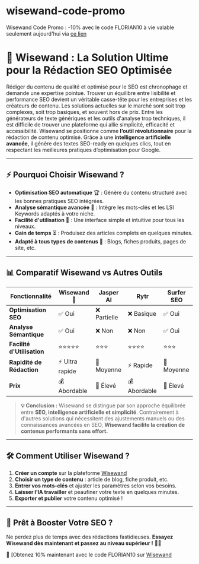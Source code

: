 # wisewand-code-promo
Wisewand Code Promo : -10% avec le code FLORIAN10 à vie valable seulement aujourd'hui via <a href="https://wisewand.ai/?fpr=florian14" rel="nofollow">ce lien</a>

# 🚀 Wisewand : La Solution Ultime pour la Rédaction SEO Optimisée

Rédiger du contenu de qualité et optimisé pour le SEO est chronophage et demande une expertise pointue. Trouver un équilibre entre lisibilité et performance SEO devient un véritable casse-tête pour les entreprises et les créateurs de contenu.
Les solutions actuelles sur le marché sont soit trop complexes, soit trop basiques, et souvent hors de prix. Entre les générateurs de texte génériques et les outils d'analyse trop techniques, il est difficile de trouver une plateforme qui allie simplicité, efficacité et accessibilité.
Wisewand se positionne comme **l’outil révolutionnaire** pour la rédaction de contenu optimisé. Grâce à une **intelligence artificielle avancée**, il génère des textes SEO-ready en quelques clics, tout en respectant les meilleures pratiques d’optimisation pour Google.

---

## ⚡ Pourquoi Choisir Wisewand ?
- **Optimisation SEO automatique** 🏆 : Génère du contenu structuré avec les bonnes pratiques SEO intégrées.
- **Analyse sémantique avancée** 🤖 : Intègre les mots-clés et les LSI Keywords adaptés à votre niche.
- **Facilité d'utilisation** 🎯 : Une interface simple et intuitive pour tous les niveaux.
- **Gain de temps** ⏳ : Produisez des articles complets en quelques minutes.
- **Adapté à tous types de contenus** 📄 : Blogs, fiches produits, pages de site, etc.

---

## 📊 Comparatif Wisewand vs Autres Outils

| Fonctionnalité      | Wisewand 🚀 | Jasper AI | Rytr | Surfer SEO |
|--------------------|------------|-----------|------|------------|
| **Optimisation SEO** | ✅ Oui  | ❌ Partielle | ❌ Basique | ✅ Oui |
| **Analyse Sémantique** | ✅ Oui  | ❌ Non | ❌ Non | ✅ Oui |
| **Facilité d'Utilisation** | ⭐⭐⭐⭐⭐ | ⭐⭐⭐ | ⭐⭐⭐⭐ | ⭐⭐⭐ |
| **Rapidité de Rédaction** | ⚡ Ultra rapide | 🐢 Moyenne | ⚡ Rapide | 🐢 Moyenne |
| **Prix** | 💰 Abordable | 💎 Élevé | 💰 Abordable | 💎 Élevé |

> **💡 Conclusion :** Wisewand se distingue par son approche équilibrée entre **SEO, intelligence artificielle et simplicité**. Contrairement à d'autres solutions qui nécessitent des ajustements manuels ou des connaissances avancées en SEO, **Wisewand facilite la création de contenus performants sans effort.**

---

## 🛠️ Comment Utiliser Wisewand ?
1. **Créer un compte** sur la plateforme [Wisewand](https://wisewand.ai/?fpr=florian14)
2. **Choisir un type de contenu** : article de blog, fiche produit, etc.
3. **Entrer vos mots-clés** et ajuster les paramètres selon vos besoins.
4. **Laisser l’IA travailler** et peaufiner votre texte en quelques minutes.
5. **Exporter et publier** votre contenu optimisé !

---

## 🚀 Prêt à Booster Votre SEO ?
Ne perdez plus de temps avec des rédactions fastidieuses. **Essayez Wisewand dès maintenant et passez au niveau supérieur !** 🎯🔥

🔗 [Obtenez 10% maintenant avec le code FLORIAN10 sur [Wisewand](https://wisewand.ai/?fpr=florian14)
